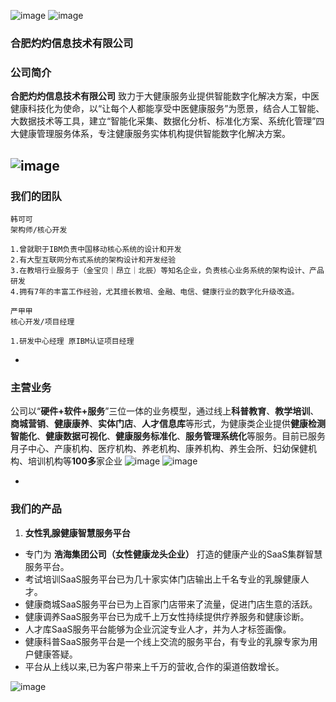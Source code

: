 ![image](https://p3-juejin.byteimg.com/tos-cn-i-k3u1fbpfcp/6d5f5ca237e64cae9097bf6acd0db9ea~tplv-k3u1fbpfcp-zoom-1.image) ![image](https://p3-juejin.byteimg.com/tos-cn-i-k3u1fbpfcp/3ae660cc22864fbbaff8a16ef6487f42~tplv-k3u1fbpfcp-zoom-1.image)
### 合肥灼灼信息技术有限公司 

### 公司简介
**合肥灼灼信息技术有限公司**  致力于大健康服务业提供智能数字化解决方案，中医健康科技化为使命，以“让每个人都能享受中医健康服务”为愿景，结合人工智能、大数据技术等工具，建立“智能化采集、数据化分析、标准化方案、系统化管理”四大健康管理服务体系，专注健康服务实体机构提供智能数字化解决方案。

![image](https://p3-juejin.byteimg.com/tos-cn-i-k3u1fbpfcp/4cf87bfc7cde4cf2b20bd1bad6f7807d~tplv-k3u1fbpfcp-zoom-1.image)
-

### 我们的团队
```
韩可可
架构师/核心开发

1.曾就职于IBM负责中国移动核心系统的设计和开发
2.有大型互联网分布式系统的架构设计和开发经验
3.在教培行业服务于（金宝贝｜昂立｜北辰）等知名企业，负责核心业务系统的架构设计、产品研发
4.拥有7年的丰富工作经验，尤其擅长教培、金融、电信、健康行业的数字化升级改造。
```
```
严甲甲
核心开发/项目经理

1.研发中心经理 原IBM认证项目经理
```
-
### 主营业务
 公司以“**硬件+软件+服务**”三位一体的业务模型，通过线上**科普教育**、**教学培训**、**商城营销**、**健康康养**、**实体门店**、**人才信息库**等形式，为健康类企业提供**健康检测智能化**、**健康数据可视化**、**健康服务标准化**、**服务管理系统化**等服务。目前已服务月子中心、产康机构、医疗机构、养老机构、康养机构、养生会所、妇幼保健机构、培训机构等**100多**家企业
![image](https://p3-juejin.byteimg.com/tos-cn-i-k3u1fbpfcp/b19ddaad02194989ab2357af82a79a4a~tplv-k3u1fbpfcp-zoom-1.image)
![image](https://p3-juejin.byteimg.com/tos-cn-i-k3u1fbpfcp/4ac65f4f53994e0ea1d175464fc386db~tplv-k3u1fbpfcp-zoom-1.image)

-
### 我们的产品
1. **女性乳腺健康智慧服务平台**
- 专门为 **浩海集团公司（女性健康龙头企业）** 打造的健康产业的SaaS集群智慧服务平台。
- 考试培训SaaS服务平台已为几十家实体门店输出上千名专业的乳腺健康人才。
- 健康商城SaaS服务平台已为上百家门店带来了流量，促进门店生意的活跃。
- 健康调养SaaS服务平台已为成千上万女性持续提供疗养服务和健康诊断。
- 人才库SaaS服务平台能够为企业沉淀专业人才，并为人才标签画像。
- 健康科普SaaS服务平台是一个线上交流的服务平台，有专业的乳腺专家为用户健康答疑。
- 平台从上线以来,已为客户带来上千万的营收,合作的渠道倍数增长。

![image](https://p3-juejin.byteimg.com/tos-cn-i-k3u1fbpfcp/ae18c7864d004a62853cbe02e63ee20b~tplv-k3u1fbpfcp-zoom-1.image)
